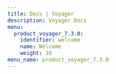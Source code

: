 ```yaml
---
title: Docs | Voyager
description: Voyager Docs
menu:
  product_voyager_7.3.0:
    identifier: welcome
    name: Welcome
    weight: 10
menu_name: product_voyager_7.3.0
---
```

